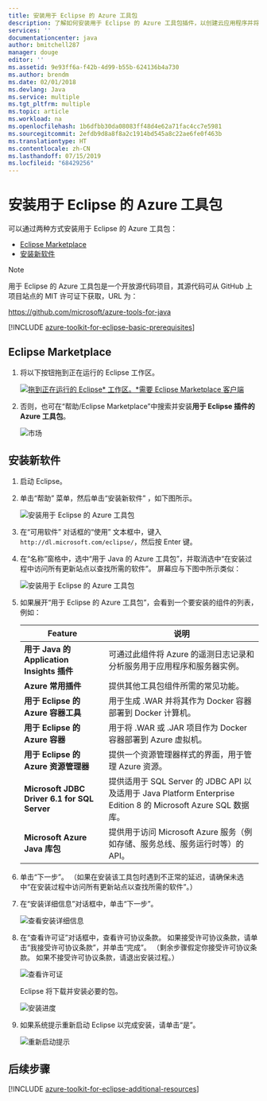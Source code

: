 ```yaml
---
title: 安装用于 Eclipse 的 Azure 工具包
description: 了解如何安装用于 Eclipse 的 Azure 工具包插件，以创建云应用程序并将其部署到 Azure。
services: ''
documentationcenter: java
author: bmitchell287
manager: douge
editor: ''
ms.assetid: 9e93ff6a-f42b-4d99-b55b-624136b4a730
ms.author: brendm
ms.date: 02/01/2018
ms.devlang: Java
ms.service: multiple
ms.tgt_pltfrm: multiple
ms.topic: article
ms.workload: na
ms.openlocfilehash: 1b6dfbb30da08083ff48d4e62a71fac4cc7e5981
ms.sourcegitcommit: 2efdb9d8a8f8a2c1914bd545a8c22ae6fe0f463b
ms.translationtype: HT
ms.contentlocale: zh-CN
ms.lasthandoff: 07/15/2019
ms.locfileid: "68429256"
---
```

# <a name="installing-the-azure-toolkit-for-eclipse"></a>安装用于 Eclipse 的 Azure 工具包

可以通过两种方式安装用于 Eclipse 的 Azure 工具包：

  - [Eclipse Marketplace](#eclipse-marketplace)
  - [安装新软件](#install-new-software)

> [!NOTE] 
> 
> 用于 Eclipse 的 Azure 工具包是一个开放源代码项目，其源代码可从 GitHub 上项目站点的 MIT 许可证下获取，URL 为： 
> 
> <https://github.com/microsoft/azure-tools-for-java> 
> 

[!INCLUDE [azure-toolkit-for-eclipse-basic-prerequisites](../includes/azure-toolkit-for-eclipse-basic-prerequisites.md)]

## <a name="eclipse-marketplace"></a>Eclipse Marketplace

1. 将以下按钮拖到正在运行的 Eclipse 工作区。

    [![拖到正在运行的 Eclipse* 工作区。*需要 Eclipse Marketplace 客户端](https://marketplace.eclipse.org/sites/all/themes/solstice/public/images/marketplace/btn-install.png)](http://marketplace.eclipse.org/marketplace-client-intro?mpc_install=1919278 "拖到正在运行的 Eclipse* 工作区。*需要 Eclipse Marketplace 客户端")

2. 否则，也可在“帮助/Eclipse Marketplace”中搜索并安装**用于 Eclipse 插件的 Azure 工具包**。 

    ![市场](./media/azure-toolkit-for-eclipse-installation/marketplace.png)

## <a name="install-new-software"></a>安装新软件

1. 启动 Eclipse。

1. 单击“帮助”  菜单，然后单击“安装新软件”  ，如下图所示。

   ![安装用于 Eclipse 的 Azure 工具包][01]

1. 在“可用软件”  对话框的“使用”  文本框中，键入 `http://dl.microsoft.com/eclipse/`，然后按 Enter  键。

1. 在“名称”窗格中，选中“用于 Java 的 Azure 工具包”，并取消选中“在安装过程中访问所有更新站点以查找所需的软件”。    屏幕应与下图中所示类似：

   ![安装用于 Eclipse 的 Azure 工具包][02]

1. 如果展开“用于 Eclipse 的 Azure 工具包”，会看到一个要安装的组件的列表，例如： 

   | Feature | 说明 | 
   |---|---| 
   | **用于 Java 的 Application Insights 插件** | 可通过此组件将 Azure 的遥测日志记录和分析服务用于应用程序和服务器实例。 | 
   | **Azure 常用插件** | 提供其他工具包组件所需的常见功能。 | 
   | **用于 Eclipse 的 Azure 容器工具** | 用于生成 .WAR 并将其作为 Docker 容器部署到 Docker 计算机。 | 
   | **用于 Eclipse 的 Azure 容器** | 用于将 .WAR 或 .JAR 项目作为 Docker 容器部署到 Azure 虚拟机。 | 
   | **用于 Eclipse 的 Azure 资源管理器** | 提供一个资源管理器样式的界面，用于管理 Azure 资源。 | 
   | **Microsoft JDBC Driver 6.1 for SQL Server** | 提供适用于 SQL Server 的 JDBC API 以及适用于 Java Platform Enterprise Edition 8 的 Microsoft Azure SQL 数据库。 | 
   | **Microsoft Azure Java 库包** | 提供用于访问 Microsoft Azure 服务（例如存储、服务总线、服务运行时等）的 API。 | 

1. 单击“下一步”。  （如果在安装该工具包时遇到不正常的延迟，请确保未选中“在安装过程中访问所有更新站点以查找所需的软件”。） 

1. 在“安装详细信息”对话框中，单击“下一步”。  

   ![查看安装详细信息][03]

1. 在“查看许可证”对话框中，查看许可协议条款。  如果接受许可协议条款，请单击“我接受许可协议条款”，并单击“完成”。   （剩余步骤假定你接受许可协议条款。 如果不接受许可协议条款，请退出安装过程。）

   ![查看许可证][04]

   Eclipse 将下载并安装必要的包。

   ![安装进度][05]

1. 如果系统提示重新启动 Eclipse 以完成安装，请单击“是”。 

   ![重新启动提示][06]

## <a name="next-steps"></a>后续步骤

[!INCLUDE [azure-toolkit-for-eclipse-additional-resources](../includes/azure-toolkit-for-eclipse-additional-resources.md)]

<!-- URL List -->

<!-- Legacy MSDN URL = https://msdn.microsoft.com/library/azure/hh690946.aspx -->

<!-- IMG List -->
[01]: media/azure-toolkit-for-eclipse-installation/eclipse-installation-01.png
[02]: media/azure-toolkit-for-eclipse-installation/eclipse-installation-02.png
[03]: media/azure-toolkit-for-eclipse-installation/eclipse-installation-03.png
[04]: media/azure-toolkit-for-eclipse-installation/eclipse-installation-04.png
[05]: media/azure-toolkit-for-eclipse-installation/eclipse-installation-05.png
[06]: media/azure-toolkit-for-eclipse-installation/eclipse-installation-06.png
